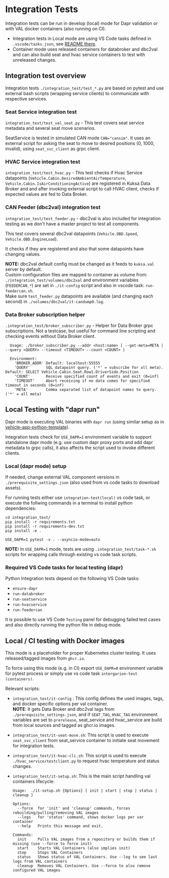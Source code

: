 # Integration Tests

Integration tests can be run in develop (local) mode for Dapr validation or with VAL docker containers (also running on CI).

- Integration tests in Local mode are using VS Code tasks defined in `.vscode/tasks.json`, see [README there](../.vscode/README.md).
- Container mode uses released containers for databroker and dbc2val and can also build seat and hvac service containers to test with unreleased changes.

## Integration test overview

Integration tests `./integration_test/test_*.py` are based on pytest and use external bash scripts (wrapping service clients) to communicate with respective services.

### Seat Service integration test

`integration_test/test_val_seat.py` - This test covers seat service metadata and several seat move scenarios.

SeatService is tested in simulated CAN mode `CAN="cansim"`. It uses an external script for asking the seat to move to desired positions (0, 1000, invalid),
using `seat_svc_client` as grpc client.

### HVAC Service integration test

`integration_test/test_hvac.py` - This test checks if Hvac Service datapoints (`Vehicle.Cabin.DesiredAmbientAirTemperature`,
`Vehicle.Cabin.IsAirConditioningActive`) are registered in Kuksa Data Broker and and after invoking external script to call
HVAC client, checks if expected values are fed to Data Broker.

### CAN Feeder (dbc2val) integration test

`integration_test/test_feeder.py` - dbc2val is also included for integration testing as we don't have a master project to test all components.

This test covers several dbc2val datapoints (`Vehicle.OBD.Speed`, `Vehicle.OBD.EngineLoad`).

It checks if they are registered and also that some datapoints have changing values.

**NOTE:** dbc2val default config must be changed as it feeds to `kuksa.val` server by default.\
Custom configuration files are mapped to container as volume from: `./integration_test/volumes/dbc2val` and
environment variables (`FEEDERCAN_*`) are set in `./it-config` script and also in vscode task: `run-feedercan.sh`.\
Make sure `test_feeder.py` datapoints are available (and changing each second) in `./volumes/dbc2val/it-candump0.log`.

### Data Broker subscription helper

`.integration_test/broker_subscriber.py` - Helper for Data Broker grpc subscriptions. Not a testcase, but useful for command line scripting and checking events without Data Broker client.

```text
  Usage: ./broker_subscriber.py --addr <host:name> [ --get-meta=META | --query <QUERY> --timeout <TIMEOUT> --count <COUNT> ]

  Environment:
    'BROKER_ADDR' Default: localhost:55555
    'QUERY'       SQL datapoint query. ('*' = subscribe for all meta). Default: SELECT Vehicle.Cabin.Seat.Row1.DriverSide.Position
    'COUNT'       Receive specified count of events and exit (0=inf)
    'TIMEOUT'     Abort receiving if no data comes for specified timeout in seconds (0=inf)
    'META'        Comma separated list of datapoint names to query. ('*' = all meta)
```

## Local Testing with "dapr run"

Dapr mode is executing VAL binaries with `dapr run` (using similar setup as in [vehicle-app-python-template](https://github.com/eclipse-velocitas/vehicle-app-python-template)).

Integration tests check for `USE_DAPR=1` environment variable to support standalone dapr mode (e.g.
use custom dapr proxy ports and add dapr metadata to grpc calls), it also affects the script used to invoke different clients.

### Local (dapr mode) setup

If needed, change external VAL component versions in `./prerequisite_settings.json` (also used from vs code tasks to download assets).

For running tests either use `integration-test(local)` vs code task, or execute the follwing commands in a terminal to install python dependencies:

```shell
cd integration_test/
pip install -r requirements.txt
pip install -r requirements-dev.txt
pip install -e .

USE_DAPR=1 pytest -v . --asyncio-mode=auto
```

**NOTE:** In `USE_DAPR=1` mode, tests are using `.integration_test/task-*.sh` scripts for wrapping calls through existing vs code task scripts.

### Required VS Code tasks for local testing (dapr)

Python Integration tests depend on the following VS Code tasks:

- `ensure-dapr`
- `run-databroker`
- `run-seatservice`
- `run-hvacservice`
- `run-feedercan`

It is possible to use VS Code `Testing` panel for debugging failed test cases and also directly running the python file in debug mode.

## Local / CI testing with Docker images

This mode is a placeholder for proper Kubernetes cluster testing. It uses released/tagged images from `ghcr.io`.

To force using this mode (e.g. in CI) export `USE_DAPR=0` environment variable for pytest process or simply use vs code task `intergarion-test (containers)`.

Relevant scripts:

- `integration_test/it-config` : This config defines the used images, tags, and docker specific options per val container.\
  **NOTE**: It gets Data Broker and dbc2val tags from `./prerequisite_settings.json`, and if `SEAT_TAG`, `HVAC_TAG` environment variables are set to `prerelease`,
  seat_service and hvac_service are build from local sources and tagged as ghcr.io images.
- `integration_test/it-seat-move.sh`: This script is used to execute `seat_svc_client` from seat_service container to initiate seat movement for integration tests.
- `integration_test/it-hvac-cli.sh`: This script is used to execute `./hvac_service/testclient.py` to request hvac temperature and status changes.
- `integration_test/it-setup.sh`: This is the main script handling val containers lifecycle:

    ```text
    Usage:  ./it-setup.sh {Options} [ init | start | stop | status | cleanup ]

    Options:
      --force  for 'init' and 'cleanup' commands, forces rebuilding/pulling/removing VAL images
      --logs   for 'status' command, shows docker logs per var container
      --help   Prints this message and exit.

    Commands:
      init     Pulls VAL images from a repository or builds them if missing (use --force to force init)
      start    Starts VAL Containers (also implies init)
      stop     Stops VAL Containers
      status   Shows status of VAL Containers. Use --log to see last logs from VAL containers
      cleanup  Removes VAL Containers. Use --force to also remove configured VAL images
    ```
